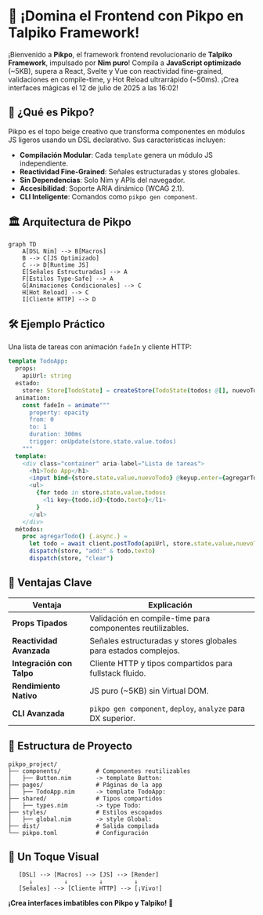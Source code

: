 # 🎨 ¡Domina el Frontend con Pikpo en Talpiko Framework!

¡Bienvenido a **Pikpo**, el framework frontend revolucionario de **Talpiko Framework**, impulsado por **Nim puro**! Compila a **JavaScript optimizado** (~5KB), supera a React, Svelte y Vue con reactividad fine-grained, validaciones en compile-time, y Hot Reload ultrarrápido (~50ms). ¡Crea interfaces mágicas el 12 de julio de 2025 a las 16:02!

## 🚀 ¿Qué es Pikpo?
Pikpo es el topo beige creativo que transforma componentes en módulos JS ligeros usando un DSL declarativo. Sus características incluyen:
- **Compilación Modular**: Cada `template` genera un módulo JS independiente.
- **Reactividad Fine-Grained**: Señales estructuradas y stores globales.
- **Sin Dependencias**: Solo Nim y APIs del navegador.
- **Accesibilidad**: Soporte ARIA dinámico (WCAG 2.1).
- **CLI Inteligente**: Comandos como `pikpo gen component`.

## 🏛️ Arquitectura de Pikpo
```mermaid
graph TD
    A[DSL Nim] --> B[Macros]
    B --> C[JS Optimizado]
    C --> D[Runtime JS]
    E[Señales Estructuradas] --> A
    F[Estilos Type-Safe] --> A
    G[Animaciones Condicionales] --> C
    H[Hot Reload] --> C
    I[Cliente HTTP] --> D
```

## 🛠️ Ejemplo Práctico
Una lista de tareas con animación `fadeIn` y cliente HTTP:
```nim
template TodoApp:
  props:
    apiUrl: string
  estado:
    store: Store[TodoState] = createStore(TodoState(todos: @[], nuevoTodo: ""))
  animation:
    const fadeIn = animate"""
      property: opacity
      from: 0
      to: 1
      duration: 300ms
      trigger: onUpdate(store.state.value.todos)
    """
  template:
    <div class="container" aria-label="Lista de tareas">
      <h1>Todo App</h1>
      <input bind={store.state.value.nuevoTodo} @keyup.enter={agregarTodo}>
      <ul>
        {for todo in store.state.value.todos:
          <li key={todo.id}>{todo.texto}</li>
        }
      </ul>
    </div>
  métodos:
    proc agregarTodo() {.async.} =
      let todo = await client.postTodo(apiUrl, store.state.value.nuevoTodo)
      dispatch(store, "add:" & todo.texto)
      dispatch(store, "clear")
```

## 🚀 Ventajas Clave
| Ventaja                  | Explicación                                                                 |
|--------------------------|-----------------------------------------------------------------------------|
| **Props Tipados**        | Validación en compile-time para componentes reutilizables.                  |
| **Reactividad Avanzada** | Señales estructuradas y stores globales para estados complejos.             |
| **Integración con Talpo**| Cliente HTTP y tipos compartidos para fullstack fluido.                     |
| **Rendimiento Nativo**   | JS puro (~5KB) sin Virtual DOM.                                            |
| **CLI Avanzada**         | `pikpo gen component`, `deploy`, `analyze` para DX superior.                |

## 🧱 Estructura de Proyecto
```
pikpo_project/
├── components/          # Componentes reutilizables
│   ├── Button.nim       -> template Button:
├── pages/               # Páginas de la app
│   ├── TodoApp.nim      -> template TodoApp:
├── shared/              # Tipos compartidos
│   ├── types.nim        -> type Todo:
├── styles/              # Estilos escopados
│   ├── global.nim       -> style Global:
├── dist/                # Salida compilada
└── pikpo.toml           # Configuración
```

## 🎨 Un Toque Visual
```
   [DSL] --> [Macros] --> [JS] --> [Render]
      ↓         ↓         ↓         ↓
   [Señales] --> [Cliente HTTP] --> [¡Vivo!]
```

**¡Crea interfaces imbatibles con Pikpo y Talpiko! 🎨**
